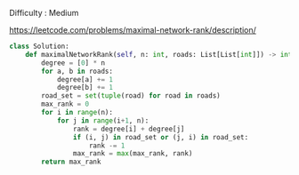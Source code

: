 Difficulty : Medium 

https://leetcode.com/problems/maximal-network-rank/description/

```python
class Solution:
    def maximalNetworkRank(self, n: int, roads: List[List[int]]) -> int:
        degree = [0] * n
        for a, b in roads:
            degree[a] += 1
            degree[b] += 1
        road_set = set(tuple(road) for road in roads)
        max_rank = 0
        for i in range(n):
            for j in range(i+1, n):
                rank = degree[i] + degree[j]
                if (i, j) in road_set or (j, i) in road_set:
                    rank -= 1
                max_rank = max(max_rank, rank)
        return max_rank
```
